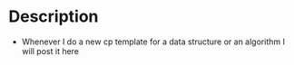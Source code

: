 # Description 
- Whenever I do a new cp template for a data structure or an algorithm I will post it here 
